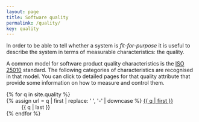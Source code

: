 ```yaml
---
layout: page
title: Software quality
permalink: /quality/
key: quality
---
```


In order to be able to tell whether a system is _fit-for-purpose_ it is useful to describe the system in terms of
measurable characteristics: the quality.

A common model for software product quality characteristics is the
[ISO 25010](https://iso25000.com/index.php/en/iso-25000-standards/iso-25010) standard. The following categories of
characteristics are recognised in that model. You can click to detailed pages for that quality attribute that provide
some information on how to measure and control them.

<dl>
{% for q in site.quality %}
    <dt>
        {% assign url = q | first | replace: ' ', '-' | downcase %}
        <a href="{{ '/quality/' | append: url | append: '/' | relative_url }}">{{ q | first }}</a>
    </dt>
    <dd>{{ q | last }}</dd>
{% endfor %}
</dl>
